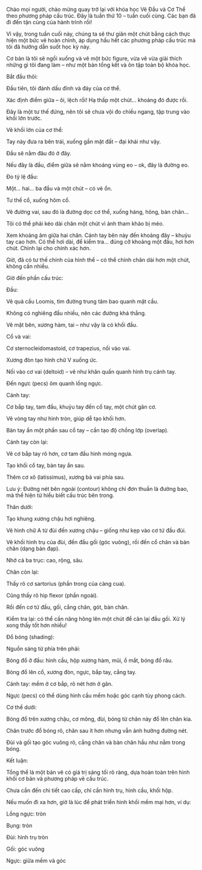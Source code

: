 Chào mọi người, chào mừng quay trở lại với khóa học Vẽ Đầu và Cơ Thể theo phương pháp cấu trúc. Đây là tuần thứ 10 – tuần cuối cùng. Các bạn đã đi đến tận cùng của hành trình rồi!

Vì vậy, trong tuần cuối này, chúng ta sẽ thư giãn một chút bằng cách thực hiện một bức vẽ hoàn chỉnh, áp dụng hầu hết các phương pháp cấu trúc mà tôi đã hướng dẫn suốt học kỳ này.

Cơ bản là tôi sẽ ngồi xuống và vẽ một bức figure, vừa vẽ vừa giải thích những gì tôi đang làm – như một bản tổng kết và ôn tập toàn bộ khóa học.

Bắt đầu thôi:

Đầu tiên, tôi đánh dấu đỉnh và đáy của cơ thể.

Xác định điểm giữa – ôi, lệch rồi! Hạ thấp một chút… khoảng đó được rồi.

Đây là một tư thế đứng, nên tôi sẽ chưa vội đo chiều ngang, tập trung vào khối lớn trước.

Vẽ khối lớn của cơ thể:

Tay này đưa ra bên trái, xuống gần mặt đất – đại khái như vậy.

Đầu sẽ nằm đâu đó ở đây.

Nếu đây là đầu, điểm giữa sẽ nằm khoảng vùng eo – ok, đây là đường eo.

Đo tỷ lệ đầu:

Một… hai… ba đầu và một chút – có vẻ ổn.

Tư thế cổ, xuống hõm cổ.

Vẽ đường vai, sau đó là đường dọc cơ thể, xuống háng, hông, bàn chân...

Tôi có thể phải kéo dài chân một chút vì ảnh tham khảo bị méo.

Xem khoảng âm giữa hai chân. Cánh tay bên này đến khoảng đây – khuỷu tay cao hơn. Có thể hơi dài, để kiểm tra… đúng cỡ khoảng một đầu, hơi hơn chút. Chỉnh lại cho chính xác hơn.

Giờ, đã có tư thế chính của hình thể – có thể chỉnh chân dài hơn một chút, không cần nhiều.

Giờ đến phần cấu trúc:

Đầu:

Vẽ quả cầu Loomis, tìm đường trung tâm bao quanh mặt cầu.

Không có nghiêng đầu nhiều, nên các đường khá thẳng.

Vẽ mặt bên, xương hàm, tai – như vậy là có khối đầu.

Cổ và vai:

Cơ sternocleidomastoid, cơ trapezius, nối vào vai.

Xương đòn tạo hình chữ V xuống ức.

Nối vào cơ vai (deltoid) – vẽ như khăn quấn quanh hình trụ cánh tay.

Đến ngực (pecs) ôm quanh lồng ngực.

Cánh tay:

Cơ bắp tay, tam đầu, khuỷu tay đến cổ tay, một chút gân cơ.

Vẽ vòng tay như hình tròn, giúp dễ tạo khối hơn.

Bàn tay ẩn một phần sau cổ tay – cần tạo độ chồng lớp (overlap).

Cánh tay còn lại:

Vẽ cơ bắp tay rõ hơn, cơ tam đầu hình móng ngựa.

Tạo khối cổ tay, bàn tay ẩn sau.

Thêm cơ xô (latissimus), xương bả vai phía sau.

Lưu ý: Đường nét bên ngoài (contour) không chỉ đơn thuần là đường bao, mà thể hiện từ hiểu biết cấu trúc bên trong.

Thân dưới:

Tạo khung xương chậu hơi nghiêng.

Vẽ hình chữ A từ đùi đến xương chậu – giống như kẹp vào cơ tứ đầu đùi.

Vẽ khối hình trụ của đùi, đến đầu gối (góc vuông), rồi đến cổ chân và bàn chân (dạng bàn đạp).

Nhớ cả ba trục: cao, rộng, sâu.

Chân còn lại:

Thấy rõ cơ sartorius (phần trong của càng cua).

Cũng thấy rõ hip flexor (phần ngoài).

Rồi đến cơ tứ đầu, gối, cẳng chân, gót, bàn chân.

Kiểm tra lại: có thể cần nâng hông lên một chút để cân lại đầu gối. Xử lý xong thấy tốt hơn nhiều!

Đổ bóng (shading):

Nguồn sáng từ phía trên phải:

Bóng đổ ở đầu: hình cầu, hộp xương hàm, mũi, ổ mắt, bóng đổ râu.

Bóng đổ lên cổ, xương đòn, ngực, bắp tay, cẳng tay.

Cánh tay: mềm ở cơ bắp, rõ nét hơn ở gân.

Ngực (pecs) có thể dùng hình cầu mềm hoặc góc cạnh tùy phong cách.

Cơ thể dưới:

Bóng đổ trên xương chậu, cơ mông, đùi, bóng từ chân này đổ lên chân kia.

Chân trước đổ bóng rõ, chân sau ít hơn nhưng vẫn ảnh hưởng đường nét.

Đùi và gối tạo góc vuông rõ, cẳng chân và bàn chân hầu như nằm trong bóng.

Kết luận:

Tổng thể là một bản vẽ có giá trị sáng tối rõ ràng, dựa hoàn toàn trên hình khối cơ bản và phương pháp vẽ cấu trúc.

Chưa cần đến chi tiết cao cấp, chỉ cần hình trụ, hình cầu, khối hộp.

Nếu muốn đi xa hơn, giờ là lúc để phát triển hình khối mềm mại hơn, ví dụ:

Lồng ngực: tròn

Bụng: tròn

Đùi: hình trụ tròn

Gối: góc vuông

Ngực: giữa mềm và góc

